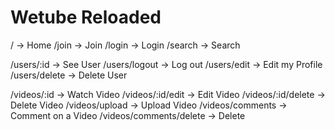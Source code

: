 # Wetube Reloaded

/ -> Home
/join -> Join
/login -> Login
/search -> Search

/users/:id -> See User
/users/logout -> Log out
/users/edit -> Edit my Profile
/users/delete -> Delete User

/videos/:id -> Watch Video
/videos/:id/edit -> Edit Video
/videos/:id/delete -> Delete Video
/videos/upload -> Upload Video
/videos/comments -> Comment on a Video
/videos/comments/delete -> Delete 